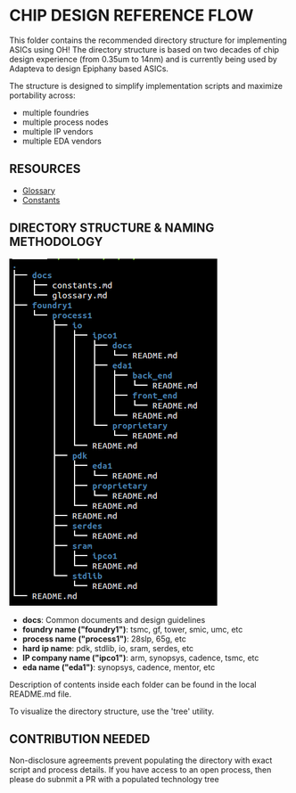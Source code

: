 CHIP DESIGN REFERENCE FLOW
=======================================

This folder contains the recommended directory structure for implementing ASICs using OH! The directory structure is based on two decades of chip design experience (from 0.35um to 14nm) and is currently being used by Adapteva to design Epiphany based ASICs.  

The structure is designed to simplify implementation scripts and maximize portability across:
* multiple foundries
* multiple process nodes
* multiple IP vendors
* multiple EDA vendors

## RESOURCES
* [Glossary](docs/glossary.md)
* [Constants](docs/constants.md)

## DIRECTORY STRUCTURE & NAMING METHODOLOGY

![alt tag](docs/directory_structure.png)

* **docs**: Common documents and design guidelines
* **foundry name ("foundry1")**: tsmc, gf, tower, smic, umc, etc
* **process name ("process1")**: 28slp, 65g, etc
* **hard ip name**: pdk, stdlib, io, sram, serdes, etc
* **IP company name ("ipco1")**: arm, synopsys, cadence, tsmc, etc
* **eda name ("eda1")**: synopsys, cadence, mentor, etc

Description of contents inside each folder can be found in the local README.md file.

To visualize the directory structure, use the 'tree' utility. 

## CONTRIBUTION NEEDED
Non-disclosure agreements prevent populating the directory with exact script and process details. If you have access to an open process, then please do subnmit a PR with a populated technology tree


